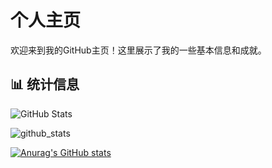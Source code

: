 # 个人主页

欢迎来到我的GitHub主页！这里展示了我的一些基本信息和成就。

## 📊 统计信息

![GitHub Stats](https://github-readme-stats.vercel.app/api?username=BinaryFool-Hub&show_icons=true&hide_title=true&count_private=true&hide=prs&theme=github)

![github_stats](https://github-readme-stats.vercel.app/api?username=BinaryFool-Hub&show_icons=true&theme=graywhite)

[![Anurag's GitHub stats](https://github-readme-stats.vercel.app/api?username=binaryp)](https://github.com/anuraghazra/github-readme-stats)
